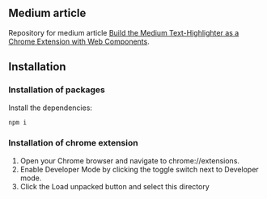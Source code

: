 ## Medium article

Repository for medium article [Build the Medium Text-Highlighter as a Chrome Extension with Web Components](https://medium.com/codex/how-to-build-the-medium-text-highlighter-as-a-chrome-extension-with-web-components-b3feccddcd01).

## Installation

### Installation of packages

Install the dependencies:

```sh
npm i
```

### Installation of chrome extension

1. Open your Chrome browser and navigate to chrome://extensions. 
2. Enable Developer Mode by clicking the toggle switch next to Developer mode. 
3. Click the Load unpacked button and select this directory


